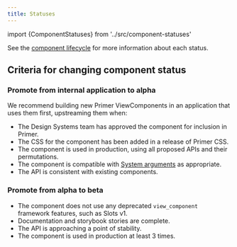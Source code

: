 ```yaml
---
title: Statuses
---
```


import {ComponentStatuses} from '../src/component-statuses'

See the [component lifecycle](https://primer.style/contribute/component-lifecycle) for more information about each status.

<ComponentStatuses />

## Criteria for changing component status

### Promote from internal application to alpha

We recommend building new Primer ViewComponents in an application that uses them first, upstreaming them when:

- The Design Systems team has approved the component for inclusion in Primer.
- The CSS for the component has been added in a release of Primer CSS.
- The component is used in production, using all proposed APIs and their permutations.
- The component is compatible with [System arguments](/system-arguments) as appropriate.
- The API is consistent with existing components.

### Promote from alpha to beta

- The component does not use any deprecated `view_component` framework features, such as Slots v1.
- Documentation and storybook stories are complete.
- The API is approaching a point of stability.
- The component is used in production at least 3 times.

